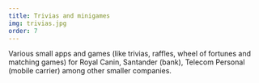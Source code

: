 ```yaml
---
title: Trivias and minigames
img: trivias.jpg
order: 7
---
```

Various small apps and games (like trivias, raffles, wheel of fortunes and matching games) for Royal Canin, Santander (bank), Telecom Personal (mobile carrier) among other smaller companies.
